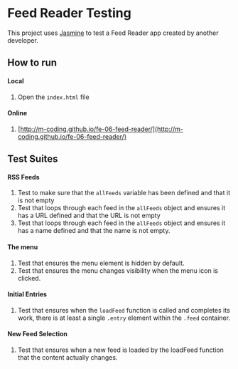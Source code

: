 # Feed Reader Testing

This project uses [Jasmine](http://jasmine.github.io/) to test a Feed Reader app created by another developer.

## How to run
#### Local
1. Open the `index.html` file

#### Online
1. [http://m-coding.github.io/fe-06-feed-reader/](http://m-coding.github.io/fe-06-feed-reader/)

## Test Suites
#### RSS Feeds
1. Test to make sure that the `allFeeds` variable has been defined and that it is not empty
2. Test that loops through each feed in the `allFeeds` object and ensures it has a URL defined and that the URL is not empty
3. Test that loops through each feed in the `allFeeds` object and ensures it has a name defined and that the name is not empty.

#### The menu
1. Test that ensures the menu element is hidden by default.
2. Test that ensures the menu changes visibility when the menu icon is clicked.

#### Initial Entries
1. Test that ensures when the `loadFeed` function is called and completes its work, there is at least a single `.entry` element within the `.feed` container.

#### New Feed Selection
1. Test that ensures when a new feed is loaded by the loadFeed function that the content actually changes.
